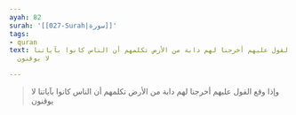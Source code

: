 ```yaml
---
ayah: 82
surah: '[[027-Surah|سورة]]'
tags:
- quran
text: وإذا وقع القول عليهم أخرجنا لهم دابة من الأرض تكلمهم أن الناس كانوا بآياتنا
  لا يوقنون

---
```

> وإذا وقع القول عليهم أخرجنا لهم دابة من الأرض تكلمهم أن الناس كانوا بآياتنا لا يوقنون
